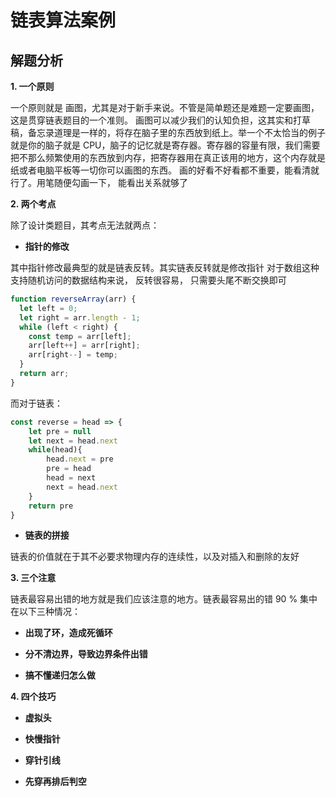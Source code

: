 # 链表算法案例

## 解题分析

**1. 一个原则**

一个原则就是 画图，尤其是对于新手来说。不管是简单题还是难题一定要画图，这是贯穿链表题目的一个准则。
画图可以减少我们的认知负担，这其实和打草稿，备忘录道理是一样的，将存在脑子里的东西放到纸上。举一个不太恰当的例子就是你的脑子就是 CPU，脑子的记忆就是寄存器。寄存器的容量有限，我们需要把不那么频繁使用的东西放到内存，把寄存器用在真正该用的地方，这个内存就是纸或者电脑平板等一切你可以画图的东西。
画的好看不好看都不重要，能看清就行了。用笔随便勾画一下， 能看出关系就够了

**2. 两个考点**

除了设计类题目，其考点无法就两点：

- **指针的修改**

其中指针修改最典型的就是链表反转。其实链表反转就是修改指针
对于数组这种支持随机访问的数据结构来说， 反转很容易， 只需要头尾不断交换即可

```js
function reverseArray(arr) {
  let left = 0;
  let right = arr.length - 1;
  while (left < right) {
    const temp = arr[left];
    arr[left++] = arr[right];
    arr[right--] = temp;
  }
  return arr;
}
```

而对于链表：

```js
const reverse = head => {
    let pre = null
    let next = head.next
    while(head){
        head.next = pre
        pre = head
        head = next
        next = head.next
    }
    return pre
}
```

- **链表的拼接**

链表的价值就在于其不必要求物理内存的连续性，以及对插入和删除的友好

**3. 三个注意**

链表最容易出错的地方就是我们应该注意的地方。链表最容易出的错 90 % 集中在以下三种情况：

- **出现了环，造成死循环**

- **分不清边界，导致边界条件出错**

- **搞不懂递归怎么做**

**4. 四个技巧**

- **虚拟头**

- **快慢指针**

- **穿针引线**

- **先穿再排后判空**
